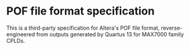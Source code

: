 # POF file format specification

This is a third-party specification for Altera's POF file format,
reverse-engineered from outputs generated by Quartus 13 for MAX7000 family CPLDs.
